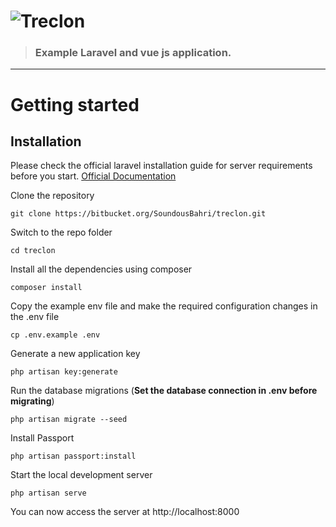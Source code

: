# ![Treclon]()

> ### Example Laravel and vue js application.


----------

# Getting started

## Installation

Please check the official laravel installation guide for server requirements before you start. [Official Documentation](https://laravel.com/docs/5.4/installation#installation)


Clone the repository

    git clone https://bitbucket.org/SoundousBahri/treclon.git

Switch to the repo folder

    cd treclon

Install all the dependencies using composer

    composer install

Copy the example env file and make the required configuration changes in the .env file

    cp .env.example .env

Generate a new application key

    php artisan key:generate


Run the database migrations (**Set the database connection in .env before migrating**)

    php artisan migrate --seed
    
Install Passport

    php artisan passport:install


Start the local development server

    php artisan serve

You can now access the server at http://localhost:8000

